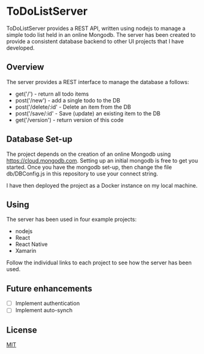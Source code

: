 # ToDoListServer

ToDoListServer provides a REST API, written using nodejs to manage a simple todo list held in an online Mongodb.
The server has been created to provide a consistent database backend to other UI projects that I have developed.

## Overview

The server provides a REST interface to manage the database a follows:

*  get('/')              - return all todo items
*  post('/new')          - add a single todo to the DB
*  post('/delete/:id'    - Delete an item from the DB
*  post('/save/:id'      - Save (update) an existing item to the DB
*  get('/version')       - return version of this code

## Database Set-up

The project depends on the creation of an online Mongodb using https://cloud.mongodb.com.
Setting up an initial mongodb is free to get you started.
Once you have the mongodb set-up, then change the file db/DBConfig.js in this repository to use your connect string.

I have then deployed the project as a Docker instance on my local machine.

## Using

The server has been used in four example projects:

* nodejs
* React
* React Native
* Xamarin

Follow the individual links to each project to see how the server has been used.

## Future enhancements
- [ ] Implement authentication
- [ ] Implement auto-synch

## License
[MIT](https://choosealicense.com/licenses/mit/)

